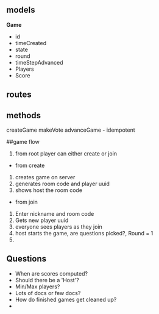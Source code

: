 ## models

**Game**
 - id
 - timeCreated
 - state
 - round
 - timeStepAdvanced
 - Players
 - Score


## routes

## methods
createGame
makeVote
advanceGame - idempotent

##game flow
 1. from root player can either create or join
  - from create
   1. creates game on server
   2. generates room code and player uuid
   3. shows host the room code
  - from join
   1. Enter nickname and room code
   2. Gets new player uuid
 2. everyone sees players as they join
 3. host starts the game, are questions picked?, Round = 1
 4. 

## Questions
 - When are scores computed?
 - Should there be a 'Host'?
 - Min/Max players?
 - Lots of docs or few docs?
 - How do finished games get cleaned up?
 - 
 

